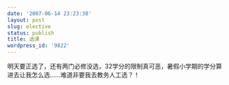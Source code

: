 ```yaml
---
date: '2007-06-14 23:23:38'
layout: post
slug: elective
status: publish
title: 选课
wordpress_id: '9822'
---
```


明天要正选了，还有两门必修没选，32学分的限制真可恶，暑假小学期的学分算进去让我怎么选……难道非要我去教务人工选？！
